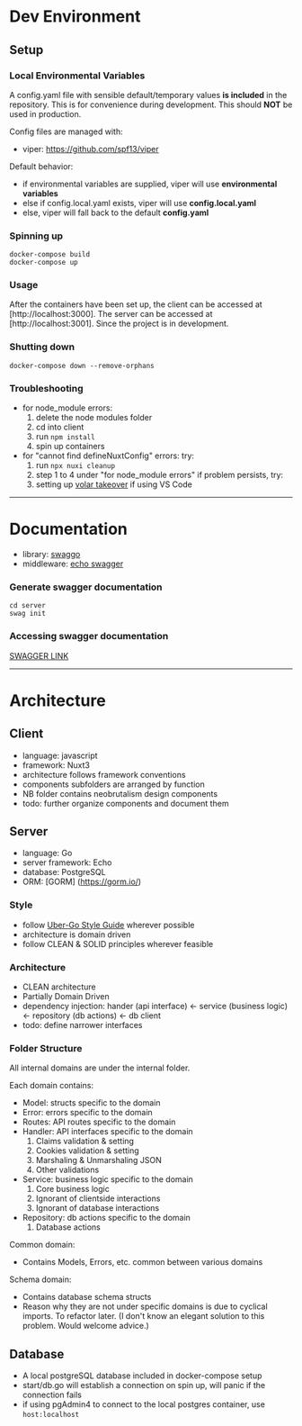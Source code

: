 # Dev Environment

## Setup

### Local Environmental Variables

A config.yaml file with sensible default/temporary values **is included** in the repository. This is for convenience during development. This should **NOT** be used in production.

Config files are managed with:

- viper: https://github.com/spf13/viper

Default behavior:

- if environmental variables are supplied, viper will use **environmental variables**
- else if config.local.yaml exists, viper will use **config.local.yaml**
- else, viper will fall back to the default **config.yaml**

### Spinning up

```
docker-compose build
docker-compose up
```

### Usage

After the containers have been set up, the client can be accessed at [http://localhost:3000]. The server can be accessed at [http://localhost:3001]. Since the project is in development.

### Shutting down

```
docker-compose down --remove-orphans
```

### Troubleshooting

- for node_module errors:
  1. delete the node modules folder
  2. cd into client
  3. run `npm install`
  4. spin up containers
- for "cannot find defineNuxtConfig" errors:
  try:
  1. run `npx nuxi cleanup`
  2. step 1 to 4 under "for node_module errors"
     if problem persists, try:
  3. setting up [volar takeover](https://vuejs.org/guide/typescript/overview#volar-takeover-mode) if using VS Code

---

# Documentation

- library: [swaggo](https://github.com/swaggo/swag)
- middleware: [echo swagger](https://github.com/swaggo/echo-swagger)

### Generate swagger documentation

```
cd server
swag init
```

### Accessing swagger documentation

[SWAGGER LINK](http://localhost:3001/swagger/index.html)

---

# Architecture

## Client

- language: javascript
- framework: Nuxt3
- architecture follows framework conventions
- components subfolders are arranged by function
- NB folder contains neobrutalism design components
- todo: further organize components and document them

## Server

- language: Go
- server framework: Echo
- database: PostgreSQL
- ORM: [GORM] (https://gorm.io/)

### Style

- follow [Uber-Go Style Guide](https://github.com/uber-go/guide) wherever possible
- architecture is domain driven
- follow CLEAN & SOLID principles wherever feasible

### Architecture

- CLEAN architecture
- Partially Domain Driven
- dependency injection: hander (api interface) <- service (business logic) <- repository (db actions) <- db client
- todo: define narrower interfaces

### Folder Structure

All internal domains are under the internal folder.

Each domain contains:

- Model: structs specific to the domain
- Error: errors specific to the domain
- Routes: API routes specific to the domain
- Handler: API interfaces specific to the domain
  1. Claims validation & setting
  2. Cookies validation & setting
  3. Marshaling & Unmarshaling JSON
  4. Other validations
- Service: business logic specific to the domain
  1. Core business logic
  2. Ignorant of clientside interactions
  3. Ignorant of database interactions
- Repository: db actions specific to the domain
  1. Database actions

Common domain:

- Contains Models, Errors, etc. common between various domains

Schema domain:

- Contains database schema structs
- Reason why they are not under specific domains is due to cyclical imports. To refactor later.
  (I don't know an elegant solution to this problem. Would welcome advice.)

## Database

- A local postgreSQL database included in docker-compose setup
- start/db.go will establish a connection on spin up, will panic if the connection fails
- if using pgAdmin4 to connect to the local postgres container, use `host:localhost`
